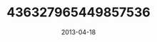 ---
title: "436327965449857536"
image: "2013-04-18 07.32.48 436327965449857536_46248401"
date: "2013-04-18"
type: "photo"
---